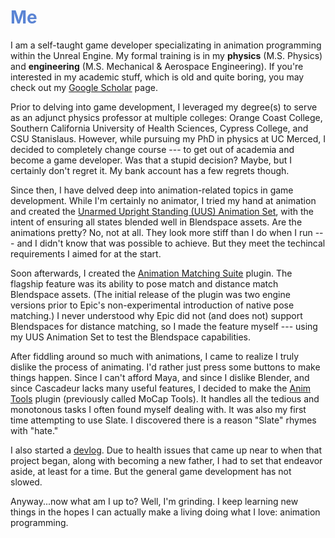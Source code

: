 
# <span style="color: #5A84D4;">Me</span>
<!--![SelfPortrait](/assets/images/SelfPortrait.png){width="10%" align="left" } -->
I am a self-taught game developer specializating in animation programming within the Unreal Engine. My formal training  is in my **physics** (M.S. Physics) and **engineering** (M.S. Mechanical & Aerospace Engineering). If you're interested in my academic stuff, which is old and quite boring, you may check out my [Google Scholar](https://scholar.google.com/citations?user=hnDQHZQAAAAJ&hl=en) page.

Prior to delving into game development, I leveraged my degree(s) to serve as an adjunct physics professor at multiple colleges: Orange Coast College, Southern California University of Health Sciences, Cypress College, and CSU Stanislaus. However, while pursuing my PhD in physics at UC Merced, I decided to completely change course --- to get out of academia and become a game developer. Was that a stupid decision? Maybe, but I certainly don't regret it. My bank account has a few regrets though.

Since then, I have delved deep into animation-related topics in game development. While I'm certainly no animator, I tried my hand at animation and created the [Unarmed Upright Standing (UUS) Animation Set](https://www.fab.com/listings/af81041b-a12f-418b-af4c-c7cb14be6f95), with the intent of ensuring all states blended well in Blendspace assets. Are the animations pretty? No, not at all. They look more stiff than I do when I run --- and I didn't know that was possible to achieve. But they meet the techincal requirements I aimed for at the start.

Soon afterwards, I created the [Animation Matching Suite](https://www.fab.com/listings/82a3b79c-349f-47e6-89ed-4af3c3c8270b) plugin. The flagship feature was its ability to pose match and distance match Blendspace assets. (The initial release of the plugin was two engine versions prior to Epic's non-experimental introduction of native pose matching.) I never understood why Epic did not (and does not) support Blendspaces for distance matching, so I made the feature myself --- using my UUS Animation Set to test the Blendspace capabilities.

After fiddling around so much with animations, I came to realize I truly dislike the process of animating. I'd rather just press some buttons to make things happen. Since I can't afford Maya, and since I dislike Blender, and since Cascadeur lacks many useful features, I decided to make the [Anim Tools](https://www.fab.com/listings/7608fd4d-4c2c-40be-9a06-274e6f7ef6cc) plugin (previously called MoCap Tools). It handles all the tedious and monotonous tasks I often found myself dealing with. It was also my first time attempting to use Slate. I discovered there is a reason "Slate" rhymes with "hate."

I also started a [devlog](https://youtu.be/Hu_W3mOeC7U). Due to health issues that came up near to when that project began, along with becoming a new father, I had to set that endeavor aside, at least for a time. But the general game development has not slowed.

Anyway...now what am I up to? Well, I'm grinding. I keep learning new things in the hopes I can actually make a living doing what I love: animation programming.

